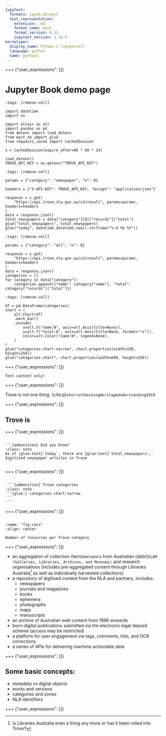 ```yaml
---
jupytext:
  formats: ipynb,md:myst
  text_representation:
    extension: .md
    format_name: myst
    format_version: 0.13
    jupytext_version: 1.14.5
kernelspec:
  display_name: Python 3 (ipykernel)
  language: python
  name: python3
---
```


+++ {"user_expressions": []}

# Jupyter Book demo page

```{code-cell} ipython3
:tags: [remove-cell]

import datetime
import os

import altair as alt
import pandas as pd
from dotenv import load_dotenv
from myst_nb import glue
from requests_cache import CachedSession

s = CachedSession(expire_after=60 * 60 * 24)

load_dotenv()
TROVE_API_KEY = os.getenv("TROVE_API_KEY")
```

```{code-cell} ipython3
:tags: [remove-cell]

params = {"category": "newspaper", "n": 0}

headers = {"X-API-KEY": TROVE_API_KEY, "Accept": "application/json"}

response = s.get(
    "https://api.trove.nla.gov.au/v3/result", params=params, headers=headers
)
data = response.json()
total_newspapers = data["category"][0]["records"]["total"]
glue("total_newspapers", total_newspapers)
glue("today", datetime.datetime.now().strftime("%-d %b %Y"))
```

```{code-cell} ipython3
:tags: [remove-cell]

params = {"category": "all", "n": 0}

response = s.get(
    "https://api.trove.nla.gov.au/v3/result", params=params, headers=headers
)
data = response.json()
categories = []
for category in data["category"]:
    categories.append({"name": category["name"], "total": category["records"]["total"]})
```

```{code-cell} ipython3
:tags: [remove-cell]

df = pd.DataFrame(categories)
chart = (
    alt.Chart(df)
    .mark_bar()
    .encode(
        x=alt.X("name:N", axis=alt.Axis(title=None)),
        y=alt.Y("total:Q", axis=alt.Axis(title=None, format="~s")),
        color=alt.Color("name:N", legend=None),
    )
)
glue("categories-chart-narrow", chart.properties(width=150, height=250))
glue("categories-chart", chart.properties(width=600, height=250))
```

+++ {"user_expressions": []}

```{warning} Under construction
Test content only!
```

+++ {"user_expressions": []}

Trove is not one thing. {cite:p}`sherrattHackingHeritageUnderstanding2019`


+++ {"user_expressions": []}

## Trove is

+++ {"user_expressions": []}

````{margin}

```{admonition} Did you know?
:class: note
As of {glue:text}`today`, there are {glue:text}`total_newspapers:,` digitised newspaper articles in Trove
```
````

+++ {"user_expressions": []}

`````{margin}

````{admonition} Trove categories
:class: note
```{glue:} categories-chart-narrow
```
````
`````

+++ {"user_expressions": []}

```{index} categories
```

```{glue:figure} categories-chart
:name: "fig-cats"
:align: center

Number of resources per Trove category
```

+++ {"user_expressions": []}

- an aggregation of collection {term}`metadata` from Australian {abbr}`GLAM (Galleries, Libraries, Archives, and Museums)` and research organisations (includes pre-aggregated content through Libraries Australia[^LA] as well as individually harvested collections)
- a repository of digitised content from the NLA and partners, includes:
    - newspapers
    - journals and magazines
    - books
    - ephemera
    - photographs
    - maps
    - manuscripts
- an archive of Australian web content from 1996 onwards
- born-digital publications submitted via the electronic legal deposit scheme (access may be restricted)
- a platform for user engagement via tags, comments, lists, and OCR corrections
- a series of APIs for delivering machine-actionable data

+++ {"user_expressions": []}

## Some basic concepts:

- metadata vs digital objects
- works and versions
- categories and zones
- NLA identifiers

+++ {"user_expressions": []}

[^LA]: Is Libraries Australia even a thing any more or has it been rolled into Trove?
